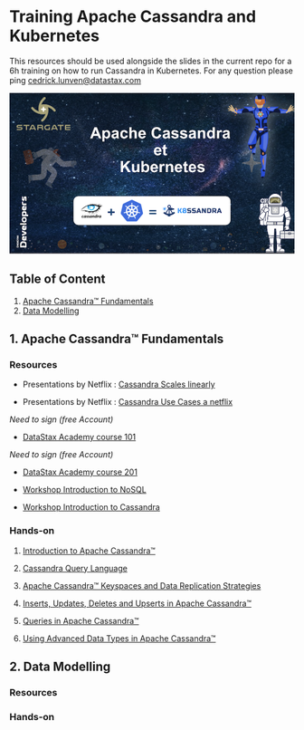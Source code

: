 # Training Apache Cassandra and Kubernetes

This resources should be used alongside the slides in the current repo for a 6h training on how to run Cassandra in Kubernetes. For any question please ping [cedrick.lunven@datastax.com](mailto:cedrick.lunven@datastax.com)

![pic](img/splash.png)

## Table of Content

1. [Apache Cassandra™ Fundamentals](cassandra-kubernetes#1-apache-cassandra-fundamentals)
2. [Data Modelling](https://github.com/DataStax-Academy/training-cassandra-kubernetes#2-data-modelling)

## 1. Apache Cassandra™ Fundamentals

### Resources

-  Presentations by Netflix : [Cassandra Scales linearly](netflixtechblog.com/benchmarking-cassandra-scalability-on-aws-over-a-million-writes-per-second-39f45f066c9e
)

- Presentations by Netflix : [Cassandra Use Cases a netflix](https://www.youtube.com/watch?v=BODvXsQYyaY)

*Need to sign (free Account)*
- [DataStax Academy course 101](https://academy.datastax.com/#/online-courses/0da20519-364d-47a9-9916-b59c02175393)

*Need to sign (free Account)*
- [DataStax Academy course 201](https://academy.datastax.com/#/online-courses/6167eee3-0575-4d88-9f80-f2270587ce23)

- [Workshop Introduction to NoSQL](https://github.com/datastaxdevs/workshop-introduction-to-nosql)

- [Workshop Introduction to Cassandra](https://github.com/datastaxdevs/workshop-intro-to-cassandra)

### Hands-on

1. [Introduction to Apache Cassandra™](https://www.datastax.com/learn/cassandra-fundamentals/cassandra)

2. [Cassandra Query Language](https://www.datastax.com/learn/cassandra-fundamentals/cql)

3. [Apache Cassandra™ Keyspaces and Data Replication Strategies](https://www.datastax.com/learn/cassandra-fundamentals/keyspaces)

4. [Inserts, Updates, Deletes and Upserts in Apache Cassandra™](https://www.datastax.com/learn/cassandra-fundamentals/inserts-updates-deletes)

5. [Queries in Apache Cassandra™](https://www.datastax.com/learn/cassandra-fundamentals/queries)

6. [Using Advanced Data Types in Apache Cassandra™](https://www.datastax.com/learn/cassandra-fundamentals/advanced-data-types)

## 2. Data Modelling

### Resources



### Hands-on





